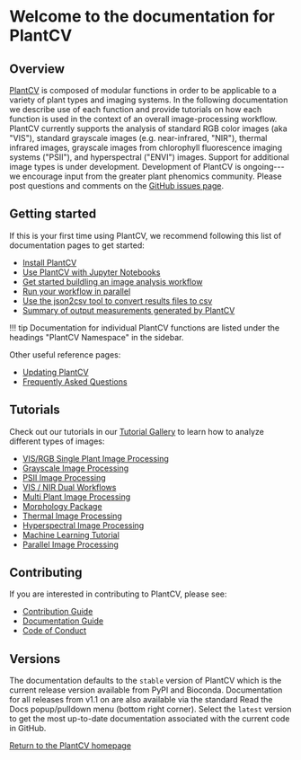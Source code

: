 # Welcome to the documentation for PlantCV

## Overview

[PlantCV](http://plantcv.danforthcenter.org) is composed of modular functions in order to be applicable to a 
variety of plant types and imaging systems. In the following documentation we describe use of each function and 
provide tutorials on how each function is used in the context of an overall image-processing workflow. PlantCV 
currently supports the analysis of standard RGB color images (aka "VIS"), standard grayscale images (e.g. 
near-infrared, "NIR"), thermal infrared images, grayscale images from chlorophyll fluorescence imaging systems 
("PSII"), and hyperspectral ("ENVI") images. Support for additional image types is under development. Development of 
PlantCV is ongoing---we encourage input from the greater plant phenomics community. Please post questions and comments 
on the [GitHub issues page](https://github.com/danforthcenter/plantcv/issues).

## Getting started

If this is your first time using PlantCV, we recommend following this list of documentation pages to get started: 

* [Install PlantCV](installation.md)
* [Use PlantCV with Jupyter Notebooks](jupyter.md)
* [Get started buildling an image analysis workflow](analysis_approach.md)
* [Run your workflow in parallel](pipeline_parallel.md)
* [Use the json2csv tool to convert results files to csv](tools.md)
* [Summary of output measurements generated by PlantCV](output_measurements.md)

!!! tip
    Documentation for individual PlantCV functions are listed under the headings "PlantCV Namespace" in the sidebar. 

Other useful reference pages: 

* [Updating PlantCV](updating.md)
* [Frequently Asked Questions](faq.md)

## Tutorials 

Check out our tutorials in our [Tutorial Gallery](https://plantcv.org/tutorials) to learn how to analyze different types of images: 

* [VIS/RGB Single Plant Image Processing](https://plantcv.org/tutorials/single-plant-rgb-workflow)
* [Grayscale Image Processing](https://plantcv.org/tutorials/grayscale)
* [PSII Image Processing](https://plantcv.org/tutorials/photosynthesis-multiobject)
* [VIS / NIR Dual Workflows](https://plantcv.org/tutorials/dual-rgb-nir-workflow)
* [Multi Plant Image Processing](https://plantcv.org/tutorials/arabidopsis-tray)
* [Morphology Package](https://plantcv.org/tutorials/morphology-workflow)
* [Thermal Image Processing](https://plantcv.org/tutorials/thermal)
* [Hyperspectral Image Processing](https://plantcv.org/tutorials/hyperspectral)
* [Machine Learning Tutorial](https://plantcv.org/tutorials/naive-bayes)
* [Parallel Image Processing](pipeline_parallel.md)

## Contributing 

If you are interested in contributing to PlantCV, please see:

* [Contribution Guide](CONTRIBUTING.md)
* [Documentation Guide](documentation.md)
* [Code of Conduct](CODE_OF_CONDUCT.md)

## Versions

The documentation defaults to the `stable` version of PlantCV which is the current release version available from
PyPI and Bioconda. Documentation for all releases from v1.1 on are also available via the standard Read the Docs 
popup/pulldown menu (bottom right corner). Select the `latest` version to get the most up-to-date documentation
associated with the current code in GitHub.

[Return to the PlantCV homepage](http://plantcv.danforthcenter.org)
